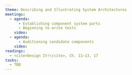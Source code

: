 ```yaml
---
theme: Describing and Illustrating System Architectures
meetings:
  - agenda:
      - Establishing component system parts
      - Beginning to write tests
    video:
  - agenda:
      - Auditioning candidate components
    video:
readings:
  - <cite>Design It!</cite>, Ch. 11–13, 17
tasks:
  - TBD
---
```

